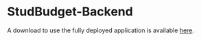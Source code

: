 # StudBudget-Backend
A download to use the fully deployed application is available [here](https://1drv.ms/f/s!AoHt5lo2Knznhg031g4mEvNC-m4A "App Folder Download Page").
